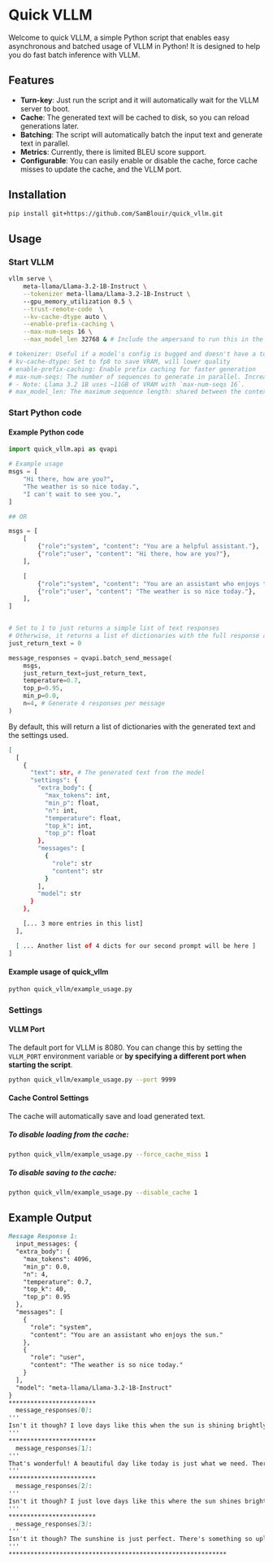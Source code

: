 # Quick VLLM
Welcome to quick VLLM, a simple Python script that enables easy asynchronous and batched usage of VLLM in Python!
It is designed to help you do fast batch inference with VLLM.
## Features
- **Turn-key**: Just run the script and it will automatically wait for the VLLM server to boot.
- **Cache**: The generated text will be cached to disk, so you can reload generations later.
- **Batching**: The script will automatically batch the input text and generate text in parallel.
- **Metrics**: Currently, there is limited BLEU score support.
- **Configurable**: You can easily enable or disable the cache, force cache misses to update the cache, and the VLLM port.

## Installation
```bash
pip install git+https://github.com/SamBlouir/quick_vllm.git
```

## Usage
### Start VLLM
```bash
vllm serve \
	meta-llama/Llama-3.2-1B-Instruct \
	--tokenizer meta-llama/Llama-3.2-1B-Instruct \ 
	--gpu_memory_utilization 0.5 \
	--trust-remote-code  \
	--kv-cache-dtype auto \
	--enable-prefix-caching \
	--max-num-seqs 16 \
	--max_model_len 32768 & # Include the ampersand to run this in the background. Later, type `fg` to take control and ctrl-c to stop the server.

# tokenizer: Useful if a model's config is bugged and doesn't have a tokenizer defined
# kv-cache-dtype: Set to fp8 to save VRAM, will lower quality
# enable-prefix-caching: Enable prefix caching for faster generation
# max-num-seqs: The number of sequences to generate in parallel. Increase this for greater parallel generation speeds (i.e.: 512+ for an A100 80GB). 
# - Note: Llama 3.2 1B uses ~11GB of VRAM with `max-num-seqs 16`.
# max_model_len: The maximum sequence length: shared between the context and the generated text.
```

### Start Python code

#### Example Python code
```python
import quick_vllm.api as qvapi

# Example usage
msgs = [
	"Hi there, how are you?",
	"The weather is so nice today.",
	"I can't wait to see you.",
]

## OR

msgs = [
	[
		{"role":"system", "content": "You are a helpful assistant."},
		{"role":"user", "content": "Hi there, how are you?"},
	],

	[
		{"role":"system", "content": "You are an assistant who enjoys the sun."},
		{"role":"user", "content": "The weather is so nice today."},
	],
]


# Set to 1 to just returns a simple list of text responses
# Otherwise, it returns a list of dictionaries with the full response and settings used
just_return_text = 0

message_responses = qvapi.batch_send_message(
	msgs,
	just_return_text=just_return_text,
	temperature=0.7,
	top_p=0.95,
	min_p=0.0,
	n=4, # Generate 4 responses per message
)
```

By default, this will return a list of dictionaries with the generated text and the settings used.
```bash
[
  [
    {
      "text": str, # The generated text from the model
      "settings": {
        "extra_body": {
          "max_tokens": int,
          "min_p": float,
          "n": int,
          "temperature": float,
          "top_k": int,
          "top_p": float
        },
        "messages": [
          {
            "role": str
            "content": str
          }
        ],
        "model": str
      }
    },

	[... 3 more entries in this list]
  ],

  [ ... Another list of 4 dicts for our second prompt will be here ]
]

```

#### Example usage of quick_vllm
```bash
python quick_vllm/example_usage.py 
```

### Settings
#### VLLM Port
The default port for VLLM is 8080. You can change this by setting the `VLLM_PORT` environment variable or **by specifying a different port when starting the script**.
```bash
python quick_vllm/example_usage.py --port 9999
```

#### Cache Control Settings
The cache will automatically save and load generated text.
##### To disable loading from the cache:
```bash
python quick_vllm/example_usage.py --force_cache_miss 1
```


##### To disable saving to the cache:
```bash
python quick_vllm/example_usage.py --disable_cache 1
```

## Example Output
```markdown
Message Response 1:
  input_messages: {
  "extra_body": {
    "max_tokens": 4096,
    "min_p": 0.0,
    "n": 4,
    "temperature": 0.7,
    "top_k": 40,
    "top_p": 0.95
  },
  "messages": [
    {
      "role": "system",
      "content": "You are an assistant who enjoys the sun."
    },
    {
      "role": "user",
      "content": "The weather is so nice today."
    }
  ],
  "model": "meta-llama/Llama-3.2-1B-Instruct"
}
************************
  message_responses[0]:
'''
Isn't it though? I love days like this when the sun is shining brightly. It's perfect for going for a walk, having a picnic, or just spending time outside. I'm glad you're enjoying it too! How about I suggest a plan for a fun outdoor activity today?
'''
************************
  message_responses[1]:
'''
That's wonderful! A beautiful day like today is just what we need. There's something so uplifting about the warmth of the sun on our skin. I'm glad you're enjoying it too. Maybe we can spend some time outside, get some sun and relax?
'''
************************
  message_responses[2]:
'''
Isn't it though? I just love days like this where the sun shines bright and everything feels so warm and cozy. There's nothing like basking in the warmth and taking a walk outside to get some fresh air and enjoy the beauty of nature. Do you have any plans for the day?
'''
************************
  message_responses[3]:
'''
Isn't it though? The sunshine is just perfect. There's something so uplifting about spending time outside on a beautiful day. I'm actually looking forward to taking a walk in the park later.
'''
************************************************************
```